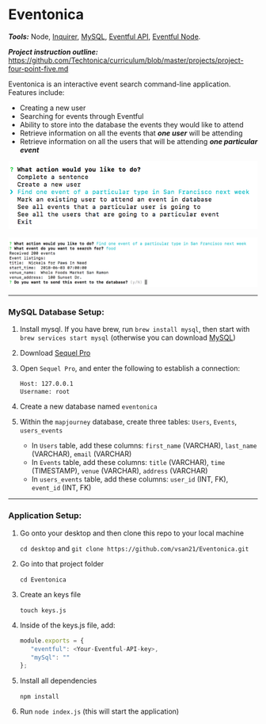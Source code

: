 # Eventonica

**_Tools:_** Node, [Inquirer](https://github.com/SBoudrias/Inquirer.js), [MySQL](https://github.com/mysqljs/mysql), [Eventful API](http://api.eventful.com/), [Eventful Node](https://www.npmjs.com/package/eventful-node).

**_Project instruction outline:_** https://github.com/Techtonica/curriculum/blob/master/projects/project-four-point-five.md

Eventonica is an interactive event search command-line application. Features include: 
  * Creating a new user 
  * Searching for events through Eventful
  * Ability to store into the database the events they would like to attend
  * Retrieve information on all the events that **_one user_** will be attending 
  * Retrieve information on all the users that will be attending **_one particular event_**
  
![application image](https://github.com/vsan21/Eventful-API-test-page/blob/master/images/application.png)

![search image](https://github.com/vsan21/Eventful-API-test-page/blob/master/images/search.png)
  
---
### MySQL Database Setup: 
1. Install mysql. If you have brew, run `brew install mysql`, then start with `brew services start mysql` (otherwise you can download [MySQL](https://dev.mysql.com/doc/refman/5.6/en/osx-installation-pkg.html)) 
1. Download [Sequel Pro](http://www.sequelpro.com/)
2. Open `Sequel Pro`, and enter the following to establish a connection: 

    ```
    Host: 127.0.0.1
    Username: root
    ```
3. Create a new database named `eventonica`
4. Within the `mapjourney` database, create three tables: `Users`, `Events`, `users_events`

    - In `Users` table, add these columns: `first_name` (VARCHAR), `last_name` (VARCHAR), `email` (VARCHAR)
    - In `Events` table, add these columns: `title` (VARCHAR), `time` (TIMESTAMP), `venue` (VARCHAR), `address` (VARCHAR)
    - In `users_events` table, add these columns: `user_id` (INT, FK), `event_id` (INT, FK)

---
### Application Setup:
1. Go onto your desktop and then clone this repo to your local machine

    `cd desktop` and `git clone https://github.com/vsan21/Eventonica.git`

2. Go into that project folder

    `cd Eventonica`
    
3. Create an keys file

    `touch keys.js` 

4. Inside of the keys.js file, add: 
    
     ```javascript
     module.exports = {
        "eventful": <Your-Eventful-API-key>,
        "mySql": ""
     };
     ```
5. Install all dependencies

    `npm install`
    
6. Run `node index.js` (this will start the application) 
    
